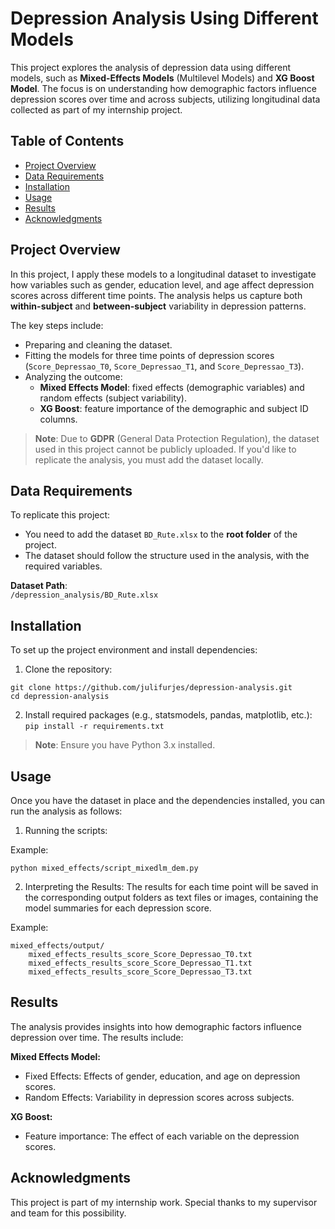 # **Depression Analysis Using Different Models**

This project explores the analysis of depression data using different models, such as **Mixed-Effects Models** (Multilevel Models) and **XG Boost Model**. The focus is on understanding how demographic factors influence depression scores over time and across subjects, utilizing longitudinal data collected as part of my internship project.

## **Table of Contents**

- [Project Overview](#project-overview)
- [Data Requirements](#data-requirements)
- [Installation](#installation)
- [Usage](#usage)
- [Results](#results)
- [Acknowledgments](#acknowledgments)

## **Project Overview**

In this project, I apply these models to a longitudinal dataset to investigate how variables such as gender, education level, and age affect depression scores across different time points. The analysis helps us capture both **within-subject** and **between-subject** variability in depression patterns.

The key steps include:
- Preparing and cleaning the dataset.
- Fitting the models for three time points of depression scores (`Score_Depressao_T0`, `Score_Depressao_T1`, and `Score_Depressao_T3`).
- Analyzing the outcome:
    - **Mixed Effects Model**: fixed effects (demographic variables) and random effects (subject variability).
    - **XG Boost**: feature importance of the demographic and subject ID columns.

> **Note**: Due to **GDPR** (General Data Protection Regulation), the dataset used in this project cannot be publicly uploaded. If you'd like to replicate the analysis, you must add the dataset locally.

## **Data Requirements**

To replicate this project:
- You need to add the dataset `BD_Rute.xlsx` to the **root folder** of the project.
- The dataset should follow the structure used in the analysis, with the required variables.

**Dataset Path**:  
```/depression_analysis/BD_Rute.xlsx```

## **Installation**

To set up the project environment and install dependencies:

1. Clone the repository:
```
git clone https://github.com/julifurjes/depression-analysis.git
cd depression-analysis
```

2. Install required packages (e.g., statsmodels, pandas, matplotlib, etc.):
```pip install -r requirements.txt```

> **Note**: Ensure you have Python 3.x installed.

## **Usage**

Once you have the dataset in place and the dependencies installed, you can run the analysis as follows:

1. Running the scripts:

Example:

```python mixed_effects/script_mixedlm_dem.py```

2. Interpreting the Results:
The results for each time point will be saved in the corresponding output folders as text files or images, containing the model summaries for each depression score.

Example:
```
mixed_effects/output/
    mixed_effects_results_score_Score_Depressao_T0.txt
    mixed_effects_results_score_Score_Depressao_T1.txt
    mixed_effects_results_score_Score_Depressao_T3.txt
```

## **Results**

The analysis provides insights into how demographic factors influence depression over time. The results include:

**Mixed Effects Model:**
- Fixed Effects: Effects of gender, education, and age on depression scores.
- Random Effects: Variability in depression scores across subjects.

**XG Boost:**
- Feature importance: The effect of each variable on the depression scores.

## **Acknowledgments**

This project is part of my internship work. Special thanks to my supervisor and team for this possibility.